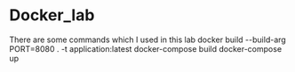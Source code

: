 # Docker_lab
There are some commands which I used in this lab
docker build --build-arg PORT=8080 . -t application:latest
docker-compose build
docker-compose up
